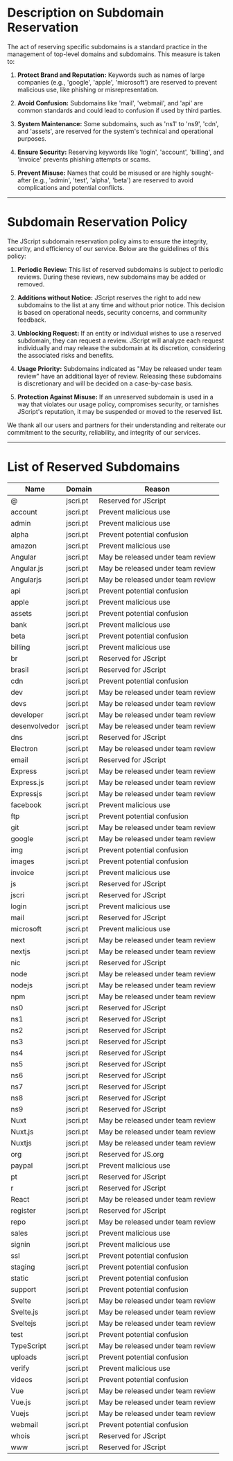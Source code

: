 # **Description on Subdomain Reservation**

The act of reserving specific subdomains is a standard practice in the management of top-level domains and subdomains. This measure is taken to:

1. **Protect Brand and Reputation:** Keywords such as names of large companies (e.g., 'google', 'apple', 'microsoft') are reserved to prevent malicious use, like phishing or misrepresentation.
  
2. **Avoid Confusion:** Subdomains like 'mail', 'webmail', and 'api' are common standards and could lead to confusion if used by third parties.

3. **System Maintenance:** Some subdomains, such as 'ns1' to 'ns9', 'cdn', and 'assets', are reserved for the system's technical and operational purposes.

4. **Ensure Security:** Reserving keywords like 'login', 'account', 'billing', and 'invoice' prevents phishing attempts or scams.

5. **Prevent Misuse:** Names that could be misused or are highly sought-after (e.g., 'admin', 'test', 'alpha', 'beta') are reserved to avoid complications and potential conflicts.

---

# **Subdomain Reservation Policy**

The JScript subdomain reservation policy aims to ensure the integrity, security, and efficiency of our service. Below are the guidelines of this policy:

1. **Periodic Review:** This list of reserved subdomains is subject to periodic reviews. During these reviews, new subdomains may be added or removed.

2. **Additions without Notice:** JScript reserves the right to add new subdomains to the list at any time and without prior notice. This decision is based on operational needs, security concerns, and community feedback.

3. **Unblocking Request:** If an entity or individual wishes to use a reserved subdomain, they can request a review. JScript will analyze each request individually and may release the subdomain at its discretion, considering the associated risks and benefits.

4. **Usage Priority:** Subdomains indicated as "May be released under team review" have an additional layer of review. Releasing these subdomains is discretionary and will be decided on a case-by-case basis.

5. **Protection Against Misuse:** If an unreserved subdomain is used in a way that violates our usage policy, compromises security, or tarnishes JScript's reputation, it may be suspended or moved to the reserved list.

We thank all our users and partners for their understanding and reiterate our commitment to the security, reliability, and integrity of our services.

---

# **List of Reserved Subdomains**



| Name                | Domain              | Reason                                         |
|---------------------|---------------------|------------------------------------------------|
| @                   | jscri.pt            | Reserved for JScript                           |
| account             | jscri.pt            | Prevent malicious use                          |
| admin               | jscri.pt            | Prevent malicious use                          |
| alpha               | jscri.pt            | Prevent potential confusion                    |
| amazon              | jscri.pt            | Prevent malicious use                          |
| Angular             | jscri.pt            | May be released under team review              |
| Angular.js          | jscri.pt            | May be released under team review              |
| Angularjs           | jscri.pt            | May be released under team review              |
| api                 | jscri.pt            | Prevent potential confusion                    |
| apple               | jscri.pt            | Prevent malicious use                          |
| assets              | jscri.pt            | Prevent potential confusion                    |
| bank                | jscri.pt            | Prevent malicious use                          |
| beta                | jscri.pt            | Prevent potential confusion                    |
| billing             | jscri.pt            | Prevent malicious use                          |
| br                  | jscri.pt            | Reserved for JScript                           |
| brasil              | jscri.pt            | Reserved for JScript                           |
| cdn                 | jscri.pt            | Prevent potential confusion                    |
| dev                 | jscri.pt            | May be released under team review              |
| devs                | jscri.pt            | May be released under team review              |
| developer           | jscri.pt            | May be released under team review              |
| desenvolvedor       | jscri.pt            | May be released under team review              |
| dns                 | jscri.pt            | Reserved for JScript                           |
| Electron            | jscri.pt            | May be released under team review              |
| email               | jscri.pt            | Reserved for JScript                           |
| Express             | jscri.pt            | May be released under team review              |
| Express.js          | jscri.pt            | May be released under team review              |
| Expressjs           | jscri.pt            | May be released under team review              |
| facebook            | jscri.pt            | Prevent malicious use                          |
| ftp                 | jscri.pt            | Prevent potential confusion                    |
| git                 | jscri.pt            | May be released under team review              |
| google              | jscri.pt            | May be released under team review              |
| img                 | jscri.pt            | Prevent potential confusion                    |
| images              | jscri.pt            | Prevent potential confusion                    |
| invoice             | jscri.pt            | Prevent malicious use                          |
| js                  | jscri.pt            | Reserved for JScript                           |
| jscri               | jscri.pt            | Reserved for JScript                           |
| login               | jscri.pt            | Prevent malicious use                          |
| mail                | jscri.pt            | Reserved for JScript                           |
| microsoft           | jscri.pt            | Prevent malicious use                          |
| next                | jscri.pt            | May be released under team review              |
| nextjs              | jscri.pt            | May be released under team review              |
| nic                 | jscri.pt            | Reserved for JScript                           |
| node                | jscri.pt            | May be released under team review              |
| nodejs              | jscri.pt            | May be released under team review              |
| npm                 | jscri.pt            | May be released under team review              |
| ns0                 | jscri.pt            | Reserved for JScript                           |
| ns1                 | jscri.pt            | Reserved for JScript                           |
| ns2                 | jscri.pt            | Reserved for JScript                           |
| ns3                 | jscri.pt            | Reserved for JScript                           |
| ns4                 | jscri.pt            | Reserved for JScript                           |
| ns5                 | jscri.pt            | Reserved for JScript                           |
| ns6                 | jscri.pt            | Reserved for JScript                           |
| ns7                 | jscri.pt            | Reserved for JScript                           |
| ns8                 | jscri.pt            | Reserved for JScript                           |
| ns9                 | jscri.pt            | Reserved for JScript                           |
| Nuxt                | jscri.pt            | May be released under team review              |
| Nuxt.js             | jscri.pt            | May be released under team review              |
| Nuxtjs              | jscri.pt            | May be released under team review              |
| org                 | jscri.pt            | Reserved for JS.org                            |
| paypal              | jscri.pt            | Prevent malicious use                          |
| pt                  | jscri.pt            | Reserved for JScript                           |
| r                   | jscri.pt            | Reserved for JScript                           |
| React               | jscri.pt            | May be released under team review              |
| register            | jscri.pt            | Reserved for JScript                           |
| repo                | jscri.pt            | May be released under team review              |
| sales               | jscri.pt            | Prevent malicious use                          |
| signin              | jscri.pt            | Prevent malicious use                          |
| ssl                 | jscri.pt            | Prevent potential confusion                    |
| staging             | jscri.pt            | Prevent potential confusion                    |
| static              | jscri.pt            | Prevent potential confusion                    |
| support             | jscri.pt            | Prevent potential confusion                    |
| Svelte              | jscri.pt            | May be released under team review              |
| Svelte.js           | jscri.pt            | May be released under team review              |
| Sveltejs            | jscri.pt            | May be released under team review              |
| test                | jscri.pt            | Prevent potential confusion                    |
| TypeScript          | jscri.pt            | May be released under team review              |
| uploads             | jscri.pt            | Prevent potential confusion                    |
| verify              | jscri.pt            | Prevent malicious use                          |
| videos              | jscri.pt            | Prevent potential confusion                    |
| Vue                 | jscri.pt            | May be released under team review              |
| Vue.js              | jscri.pt            | May be released under team review              |
| Vuejs               | jscri.pt            | May be released under team review              |
| webmail             | jscri.pt            | Prevent potential confusion                    |
| whois               | jscri.pt            | Reserved for JScript                           |
| www                 | jscri.pt            | Reserved for JScript                           |
